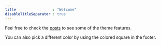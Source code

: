 ```yaml
---
title                 : "Welcome"
disableTitleSeparator : true
---
```


Feel free to check the [posts](/posts) to see some of the theme features.

You can also pick a different color by using the colored square in the footer.
